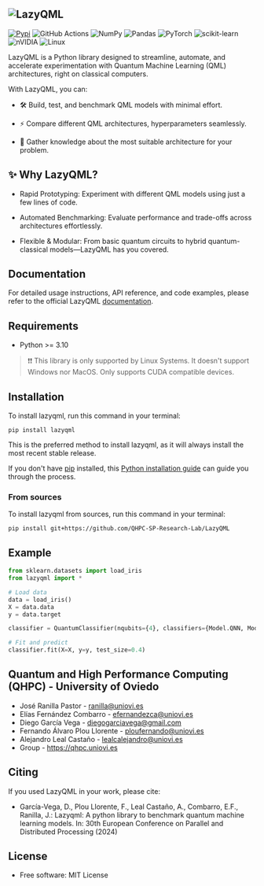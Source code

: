 ![LazyQML](./docs/logo.jpg)
---
[![Pypi](https://img.shields.io/badge/pypi-%23ececec.svg?style=for-the-badge&logo=pypi&logoColor=1f73b7)](https://pypi.python.org/pypi/lazyqml)
![GitHub Actions](https://img.shields.io/badge/github%20actions-%232671E5.svg?style=for-the-badge&logo=githubactions&logoColor=white) 
![NumPy](https://img.shields.io/badge/numpy-%23013243.svg?style=for-the-badge&logo=numpy&logoColor=white)
![Pandas](https://img.shields.io/badge/pandas-%23150458.svg?style=for-the-badge&logo=pandas&logoColor=white)
![PyTorch](https://img.shields.io/badge/PyTorch-%23EE4C2C.svg?style=for-the-badge&logo=PyTorch&logoColor=white)
![scikit-learn](https://img.shields.io/badge/scikit--learn-%23F7931E.svg?style=for-the-badge&logo=scikit-learn&logoColor=white)
![nVIDIA](https://img.shields.io/badge/cuda-000000.svg?style=for-the-badge&logo=nVIDIA&logoColor=green)
![Linux](https://img.shields.io/badge/Linux-FCC624?style=for-the-badge&logo=linux&logoColor=black)



LazyQML is a Python library designed to streamline, automate, and accelerate experimentation with Quantum Machine Learning (QML) architectures, right on classical computers.

With LazyQML, you can:
  - 🛠️ Build, test, and benchmark QML models with minimal effort.
  
  - ⚡ Compare different QML architectures, hyperparameters seamlessly.
  
  - 🧠 Gather knowledge about the most suitable architecture for your problem.

## ✨ Why LazyQML?

- Rapid Prototyping: Experiment with different QML models using just a few lines of code.

- Automated Benchmarking: Evaluate performance and trade-offs across architectures effortlessly.

- Flexible & Modular: From basic quantum circuits to hybrid quantum-classical models—LazyQML has you covered.

## Documentation
For detailed usage instructions, API reference, and code examples, please refer to the official LazyQML [documentation](https://qhpc-sp-research-lab.github.io/LazyQML/).

## Requirements

- Python >= 3.10

> ❗❗ 
> This library is only supported by Linux Systems. It doesn't support Windows nor MacOS. 
> Only supports CUDA compatible devices.

## Installation
To install lazyqml, run this command in your terminal:

```
pip install lazyqml
```

This is the preferred method to install lazyqml, as it will always install the most recent stable release.

If you don't have [pip](https://pip.pypa.io) installed, this [Python installation guide](http://docs.python-guide.org/en/latest/starting/installation/) can guide you through the process.

### From sources

To install lazyqml from sources, run this command in your terminal:

```
pip install git+https://github.com/QHPC-SP-Research-Lab/LazyQML
```
## Example

```python 
from sklearn.datasets import load_iris
from lazyqml import *

# Load data
data = load_iris()
X = data.data
y = data.target

classifier = QuantumClassifier(nqubits={4}, classifiers={Model.QNN, Model.QSVM}, epochs=10)

# Fit and predict
classifier.fit(X=X, y=y, test_size=0.4)
```

## Quantum and High Performance Computing (QHPC) - University of Oviedo    
- José Ranilla Pastor - ranilla@uniovi.es
- Elías Fernández Combarro - efernandezca@uniovi.es
- Diego García Vega - diegogarciavega@gmail.com
- Fernando Álvaro Plou Llorente - ploufernando@uniovi.es
- Alejandro Leal Castaño - lealcalejandro@uniovi.es
- Group - https://qhpc.uniovi.es

## Citing
If you used LazyQML in your work, please cite:
- García-Vega, D., Plou Llorente, F., Leal Castaño, A., Combarro, E.F., Ranilla, J.: Lazyqml: A python library to benchmark quantum machine learning models. In: 30th European Conference on Parallel and Distributed Processing (2024)

## License
- Free software: MIT License